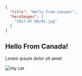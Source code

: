 ```json
{
  "title": "Hello From Canada!",
  "heroImages": [
    "2017-07-08/01.jpg"
  ]
}
```

## Hello From Canada!

Lorem ipsum dolor sit amet

![my car](./unsorted/IMG_20170812_160838.jpg)
